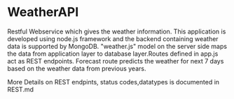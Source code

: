 # WeatherAPI
Restful Webservice which gives the weather information. This application is developed using node.js framework and the backend containing weather data is supported by MongoDB. "weather.js" model on the server side maps the data from application layer to database layer.Routes defined in app.js act as REST endpoints. 
Forecast route predicts the weather for next 7 days based on the weather data from previous years.


More Details on REST endpints, status codes,datatypes is documented in REST.md
